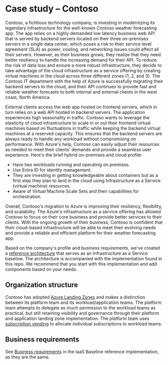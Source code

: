 # Case study – Contoso

Contoso, a fictitious technology company, is investing in modernizing its legendary infrastructure for the well-known Contoso weather forecasting app. The app relies on a highly demanded low latency business web API that is served by backend servers located on their three on-premises servers in a single data center, which poses a risk to their service level agreement (SLA) as power, cooling, and networking issues could affect all their servers. However, as their business grows, they realize that they need better resiliency to handle the increasing demand for their API. To reduce the risk of data loss and ensure a more robust infrastructure, they decide to take advantage of the cloud infrastructure as a service offering by creating virtual machines in the cloud across three different zones (1, 2, and 3). The Contoso IT department with the help of Azure is successfully migrating their backend servers to the cloud, and their API continues to provide fast and reliable weather forecasts to both internal and external clients in the west coast, North America.

External clients access the web app hosted on frontend servers, which in turn relies on a web API hosted in backend servers. The application experiences high seasonality in traffic. Contoso wants to leverage the elasticity of cloud infrastructure to scale in or out their frontend virtual machines based on fluctuations in traffic while keeping the backend virtual machines at a reserved capacity. This ensures that the backend servers are always ready to handle any workload without compromising on performance. With Azure's help, Contoso can easily adjust their resources as needed to meet their clients' demands and provide a seamless user experience. Here's the brief hybrid on-premises and cloud profile:

- Have two workloads running and operating on premises.
- Use Entra ID for identity management.
- They are investing in getting knowledgeable about containers but as a first step they plan to land in the cloud using Infrastructure as a Service (virtual machine) resources.
- Aware of Virtual Machine Scale Sets and their capabilities for orchestration.

Overall, Contoso's migration to Azure is improving their resiliency, flexibility, and scalability. The Azure's infrastructure as a service offering has allowed Contoso to focus on their core business and provide better services to their clients. With the ongoing growth of their business, Contoso is confident that their cloud-based infrastructure will be able to meet their evolving needs and provide a reliable and efficient platform for their weather forecasting app.

Based on the company's profile and business requirements, we've created a [reference architecture](https://aka.ms/architecture/iaas-baseline) that serves as an Infrastructure as a Service baseline. The architecture is accompanied with the implementation found in this repo. We recommend that you start with this implementation and add components based on your needs.

## Organization structure

Contoso has adopted [Azure Landing Zones](https://aka.ms/alz) and makes a distinction between its platform team and its workload/application teams. The platform team attempts to delegate as much permission to the workload teams as practical, but still retaining visibility and governance through their platform and application landing zone implementation. The platform team uses [subscription vending](https://learn.microsoft.com/azure/cloud-adoption-framework/ready/landing-zone/design-area/subscription-vending) to allocate individual subscriptions to workload teams.

## Business requirements

See [Business requirements](https://github.com/mspnp/iaas-baseline/tree/main/contoso#business-requirements) in the IaaS Baseline reference implementation, as they are the same.
